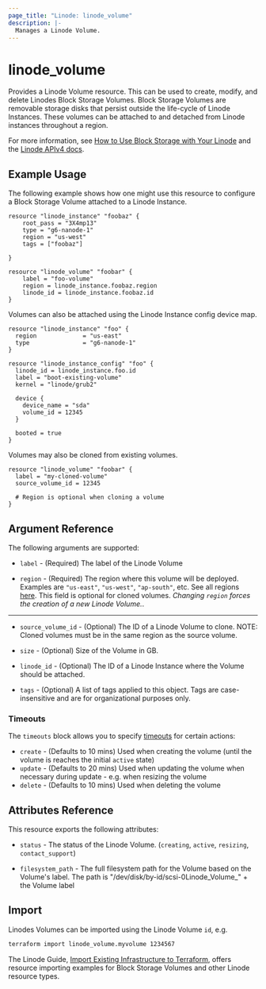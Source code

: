 ```yaml
---
page_title: "Linode: linode_volume"
description: |-
  Manages a Linode Volume.
---
```


# linode\_volume

Provides a Linode Volume resource.  This can be used to create, modify, and delete Linodes Block Storage Volumes.  Block Storage Volumes are removable storage disks that persist outside the life-cycle of Linode Instances. These volumes can be attached to and detached from Linode instances throughout a region.

For more information, see [How to Use Block Storage with Your Linode](https://www.linode.com/docs/platform/block-storage/how-to-use-block-storage-with-your-linode/) and the [Linode APIv4 docs](https://techdocs.akamai.com/linode-api/reference/post-volume).

## Example Usage

The following example shows how one might use this resource to configure a Block Storage Volume attached to a Linode Instance.

```hcl
resource "linode_instance" "foobaz" {
    root_pass = "3X4mp13"
    type = "g6-nanode-1"
    region = "us-west"
    tags = ["foobaz"]

}

resource "linode_volume" "foobar" {
    label = "foo-volume"
    region = linode_instance.foobaz.region
    linode_id = linode_instance.foobaz.id
}
```

Volumes can also be attached using the Linode Instance config device map.

```hcl
resource "linode_instance" "foo" {
  region             = "us-east"
  type               = "g6-nanode-1"
}

resource "linode_instance_config" "foo" {
  linode_id = linode_instance.foo.id
  label = "boot-existing-volume"
  kernel = "linode/grub2"

  device {
    device_name = "sda"
    volume_id = 12345
  }

  booted = true
}
```

Volumes may also be cloned from existing volumes.

```hcl
resource "linode_volume" "foobar" {
  label = "my-cloned-volume"
  source_volume_id = 12345
  
  # Region is optional when cloning a volume
}
```

## Argument Reference

The following arguments are supported:

* `label` - (Required) The label of the Linode Volume

* `region` - (Required) The region where this volume will be deployed.  Examples are `"us-east"`, `"us-west"`, `"ap-south"`, etc. See all regions [here](https://api.linode.com/v4/regions). This field is optional for cloned volumes. *Changing `region` forces the creation of a new Linode Volume.*.

- - -

* `source_volume_id` - (Optional) The ID of a Linode Volume to clone. NOTE: Cloned volumes must be in the same region as the source volume.

* `size` - (Optional) Size of the Volume in GB.

* `linode_id` - (Optional) The ID of a Linode Instance where the Volume should be attached.

* `tags` - (Optional) A list of tags applied to this object. Tags are case-insensitive and are for organizational purposes only.

### Timeouts

The `timeouts` block allows you to specify [timeouts](https://developer.hashicorp.com/terraform/language/resources/syntax#operation-timeouts) for certain actions:

* `create` - (Defaults to 10 mins) Used when creating the volume (until the volume is reaches the initial `active` state)
* `update` - (Defaults to 20 mins) Used when updating the volume when necessary during update - e.g. when resizing the volume
* `delete` - (Defaults to 10 mins) Used when deleting the volume

## Attributes Reference

This resource exports the following attributes:

* `status` - The status of the Linode Volume. (`creating`, `active`, `resizing`, `contact_support`)

* `filesystem_path` - The full filesystem path for the Volume based on the Volume's label. The path is "/dev/disk/by-id/scsi-0Linode_Volume_" + the Volume label

## Import

Linodes Volumes can be imported using the Linode Volume `id`, e.g.

```sh
terraform import linode_volume.myvolume 1234567
```

The Linode Guide, [Import Existing Infrastructure to Terraform](https://www.linode.com/docs/applications/configuration-management/import-existing-infrastructure-to-terraform/), offers resource importing examples for Block Storage Volumes and other Linode resource types.
